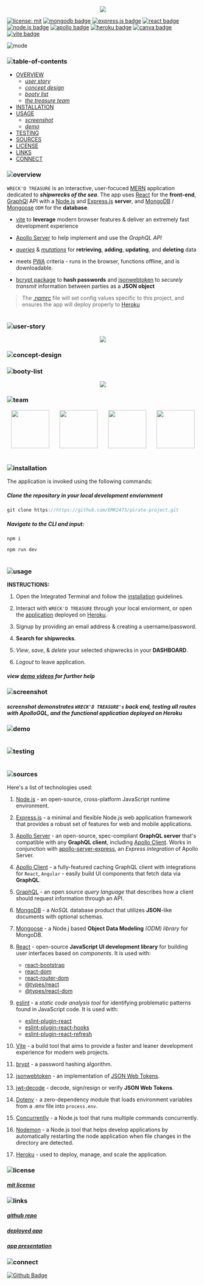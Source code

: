 <p align="center">
<img src="./sunken-booty/branding/header.png"/>
</p>

[![license: mit](https://img.shields.io/badge/license-mit-blue)](https://opensource.org/licenses/MIT)
[![mongodb badge](https://img.shields.io/badge/mongodb-darkblue.svg?&logo=MongoDB&logoColor=white)](https://www.mongodb.com/)
[![express.js badge](https://img.shields.io/badge/express-yellow.svg?&logo=Express&logoColor=white)](https://expressjs.com/)
[![react badge](https://img.shields.io/badge/react-lightgrey.svg?&logo=React&logoColor=white)](https://react.dev/)
[![node.js badge](https://img.shields.io/badge/node-teal?logo=nodedotjs&logoColor=white&style=flat)](https://nodejs.org/en)
[![apollo badge](https://img.shields.io/badge/-apollographQL-lightblue?&logo=apollo-graphql)](https://www.apollographql.com/)
[![heroku badge](https://img.shields.io/badge/heroku-grey.svg?&logo=Insomnia&logoColor=white)](https://heroku.com)
[![canva badge](https://img.shields.io/badge/canva-lightyellow.svg?&logo=Canva&logoColor=white)](https://canva.com/)
[![vite badge](https://img.shields.io/badge/vite-midnightblue.svg?&logo=Vite&logoColor=white)](https://vitejs.dev/)

<p align="left">
  <img alt="mode" src="https://img.shields.io/badge/view-darkmode-black.svg?&logo=Github&logoColor=white" >
</p>

### ![table-of-contents](./sunken-booty/branding/toc.png)

- [OVERVIEW](#overview)
  - [*user story*](#user-story)
  - [*concept design*](#concept-design)
  - [*booty list*](#luck-list)
  - [*the treasure team*](#team)
- [INSTALLATION](#installation)
- [USAGE](#usage)
  - [*screenshot*](#screenshot)
  - [*demo*](#demo)
- [TESTING](#testing)
- [SOURCES](#sources)
- [LICENSE](#license)
- [LINKS](#links)
- [CONNECT](#connect)


### ![overview](./sunken-booty/branding/1.png)

`WRECK'D TREASURE` is an interactive, user-focuced [MERN](https://www.geeksforgeeks.org/mern-stack/) application dedicated to ***shipwrecks of the sea***. The app uses [React](https://react.dev/) for the **front-end**, [GraphQl](https://graphql.org/) API with a [Node.js](https://nodejs.org/en) and [Express.js](https://www.npmjs.com/package/express) **server**, and [MongoDB](https://www.mongodb.com/) / [Mongoose](https://mongoosejs.com/docs/) `ODM` for the **database**.

* [vite](https://vitejs.dev/) to **leverage** modern browser features & deliver an extremely fast development experience

* [Apollo Server]() to help implement and use the *GraphQL API*

* *[queries](https://www.apollographql.com/docs/react/data/queries)* & *[mutations](https://www.apollographql.com/docs/react/data/mutations/)* for **retrieving**, **adding**, **updating**, and **deleting** data

* meets [PWA](https://developer.mozilla.org/en-US/docs/Web/Progressive_web_apps) criteria - runs in the browser, functions offline, and is downloadable.

* [bcrypt package](https://www.npmjs.com/package/bcrypt) to **hash passwords** and [jsonwebtoken](https://www.npmjs.com/package/jsonwebtoken) to *securely transmit* information between parties as a **JSON object**


>The [.npmrc](https://docs.npmjs.com/cli/v10/configuring-npm/npmrc) file will set config values specific to this project, and ensures the app will deploy properly to [Heroku](https://www.heroku.com)

#

### ![user-story](./sunken-booty/branding/9.png)

<p align="center"> 
  <img src="./sunken-booty/branding/user-story.png"/>
</p>  

### ![concept-design](./sunken-booty/branding/10.png)

### ![booty-list](./sunken-booty/branding/11.png)

<p align="center">
  <img src="./sunken-booty/branding/booty-list.png"/>
</p>

### ![team](./sunken-booty/branding/treasure-team.png)

<p align="center">
  <a href="https://github.com/christiecamp"><img width="100px" src="./sunken-booty/branding/christiecamp.png"/></a>
  &#8287;&#8287;&#8287;&#8287;&#8287;
  <a href="https://github.com/EMK2473"><img width="100px" src="./sunken-booty/branding/emk2473.png"></a>
  &#8287;&#8287;&#8287;&#8287;&#8287;
  <a href="https://github.com/Sharkman478"><img width="100px" src="./sunken-booty/branding/sharkman478.png"/></a>
  &#8287;&#8287;&#8287;&#8287;&#8287;
  <a href="https://github.com/ChrisGaye"><img width="100px" src="./sunken-booty/branding/chrisgaye.png"></a>
</p>

#

### ![installation](./sunken-booty/branding/2.png)

The application is invoked using the following commands:

##### *Clone the repository in your local development enviornment*

```javascript
git clone https://https://github.com/EMK2473/pirate-project.git
```

##### *Navigate to the CLI and input:*

```javascript
npm i
```
```javascript
npm run dev
```
#

### ![usage](./sunken-booty/branding/3.png)

**INSTRUCTIONS:**

1. Open the Integrated Terminal and follow the [installation](#installation) guidelines.

2. Interact with `WRECK'D TREASURE` through your local enviorment, or open the [application]() deployed on [Heroku](https://heroku.com/home).

3. Signup by providing an email address & creating a username/password.

4. **Search for shipwrecks**.

5. *View*, *save*, & *delete* your selected shipwrecks in your **DASHBOARD**.

6. *Logout* to leave application.


##### view [demo videos](#demo) for further help


### ![screenshot](./sunken-booty/branding/12.png)

##### *screenshot demonstrates `WRECK'D TREASURE's` back end, testing all routes with **ApolloGQL**, and the functional application deployed on **Heroku***

<!-- <p align="center">
<img src="./sunken-booty/demo/ss.png"/>
</p> -->

### ![demo](./sunken-booty/branding/13.png)

#


### ![testing](./sunken-booty/branding/8.png)

#


### ![sources](./sunken-booty/branding/4.png)

Here's a list of technologies used:

1. [Node.js](https://nodejs.org/en) - an open-source, cross-platform JavaScript runtime environment.

2. [Express.js](<(https://expressjs.com)>) - a minimal and flexible Node.js web application framework that provides a robust set of features for web and mobile applications.

3. [Apollo Server](https://webpack.js.org/) - an open-source, spec-compliant **GraphQL server** that's compatible with any **GraphQL client**, including [Apollo Client](). Works in conjunction with [apollo-server-express](https://www.npmjs.com/package/apollo-server-express), an *Express integration* of Apollo Server.

4. [Apollo Client](https://www.npmjs.com/package/@apollo/client) - a fully-featured caching GraphQL client with integrations for `React`, `Angular` - easily build UI components that fetch data via **GraphQL**.

4. [GraphQL](https://graphql.org/) - an open source *query language* that describes how a client should request information through an API.

5. [MongoDB](https://www.mongodb.com/) - a *NoSQL* database product that utilizes **JSON**-like documents with optional schemas.

6. [Mongoose](https://mongoosejs.com/) - a Node.j based **Object Data Modeling** *(ODM) library* for MongoDB.

7. [React](https://react.dev/) - open-source **JavaScript UI development library** for building user interfaces based on *components*. It is used with:
      * [react-bootstrap](https://www.npmjs.com/package/react-bootstrap)
      * [react-dom](https://legacy.reactjs.org/docs/react-dom.html)
      * [react-router-dom](https://www.npmjs.com/package/react-router-dom)
      * [@types/react](https://www.npmjs.com/package/@types/react)
      * [@types/react-dom](https://www.npmjs.com/package/@types/react-dom)

8. [eslint](https://eslint.org/) - a *static code analysis tool* for identifying problematic patterns found in JavaScript code. It is used with:
    * [eslint-plugin-react](https://www.npmjs.com/package/eslint-plugin-react)
    * [eslint-plugin-react-hooks](https://www.npmjs.com/package/eslint-plugin-react-hooks)
    * [eslint-plugin-react-refresh](https://www.npmjs.com/package/eslint-plugin-react-refresh)

9. [Vite](https://vitejs.dev/guide/) -  a build tool that aims to provide a faster and leaner development experience for modern web projects.

10. [brypt](https://www.npmjs.com/package/bcrypt) -  a password hashing algorithm.

11. [jsonwebtoken]() - an implementation of [JSON Web Tokens](https://datatracker.ietf.org/doc/html/rfc7519).

12. [jwt-decode](https://www.npmjs.com/package/jwt-decode) - decode, sign/resign or verify **JSON Web Tokens**.

13. [Dotenv](https://www.npmjs.com/package/dotenv) - a zero-dependency module that loads environment variables from a .env file into `process.env`.

14. [Concurrently](https://www.npmjs.com/package/concurrently) - a Node.js tool that runs multiple commands concurrently.

15. [Nodemon](https://www.npmjs.com/package/nodemon) - a Node.js tool that helps develop applications by automatically restarting the node application when file changes in the directory are detected.

16. [Heroku](https://heroku.com) - used to deploy, manage, and scale the application.


### ![license](./sunken-booty/branding/5.png)

##### [mit license](./LICENSE)

### ![links](./sunken-booty/branding/6.png)

##### [*github repo*](https://github.com/EMK2473/pirate-project)

##### [*deployed app*]()
##### [*app presentation*]()

### ![connect](./sunken-booty/branding/7.png)

[![Github Badge](https://img.shields.io/badge/wreck'dtreasure-gold.svg?&logo=Github&logoColor=white)](https://github.com/EMK2473/pirate-project)

